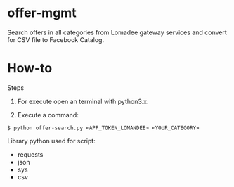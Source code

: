 # offer-mgmt
Search offers in all categories from Lomadee gateway services and convert for CSV file  to Facebook Catalog.

# How-to

Steps

1. For execute open an terminal with python3.x.

2. Execute a command: 

`$ python offer-search.py <APP_TOKEN_LOMANDEE> <YOUR_CATEGORY>`

Library python used for script:
- requests
- json
- sys
- csv